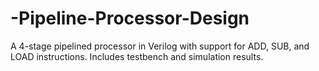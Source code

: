 # -Pipeline-Processor-Design
A 4-stage pipelined processor in Verilog with support for ADD, SUB, and LOAD instructions. Includes testbench and simulation results.
